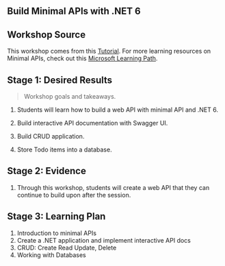 ## Build Minimal APIs with .NET 6

## Workshop Source 

This workshop comes from this [Tutorial](https://minimal-apis.github.io/tutorial/). For more learning resources on Minimal APIs, check out this [Microsoft Learning Path](https://docs.microsoft.com/en-us/learn/paths/aspnet-core-minimal-api/).

## Stage 1: Desired Results 

> Workshop goals and takeaways.

1. Students will learn how to build a web API with minimal API and .NET 6.

1. Build interactive API documentation with Swagger UI.

1. Build CRUD application.

1. Store Todo items into a database.

## Stage 2: Evidence
 
1. Through this workshop, students will create a web API that they can continue to build upon after the session.

## Stage 3: Learning Plan

1. Introduction to minimal APIs
1. Create a .NET application and implement interactive API docs
1. CRUD: Create Read Update, Delete
1. Working with Databases

